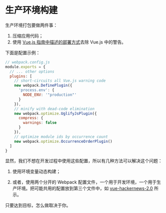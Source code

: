 # 生产环境构建

生产环境打包要做两件事：

1. 压缩应用代码；
2. 使用 [Vue.js 指南中描述的部署方式](https://cn.vuejs.org/v2/guide/deployment.html)去除 Vue.js 中的警告。

下面是配置示例：

``` js
// webpack.config.js
module.exports = {
  // ... other options
  plugins: [
    // short-circuits all Vue.js warning code
    new webpack.DefinePlugin({
      'process.env': {
        NODE_ENV: '"production"'
      }
    }),
    // minify with dead-code elimination
    new webpack.optimize.UglifyJsPlugin({
      compress: {
        warnings: false
      }
    }),
    // optimize module ids by occurrence count
    new webpack.optimize.OccurrenceOrderPlugin()
  ]
}
```

显然，我们不想在开发过程中使用这些配置，所以有几种方法可以解决这个问题：

1. 使用环境变量动态构建；

2. 或者，使用两个分开的 Webpack 配置文件，一个用于开发环境，一个用于生产环境。把可能共用的配置放到第三个文件中，如 [vue-hackernews-2.0](https://github.com/vuejs/vue-hackernews-2.0) 所示。

只要达到目标，怎么做取决于你。
